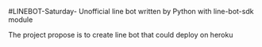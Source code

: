  #LINEBOT-Saturday-
Unofficial line bot written by Python with line-bot-sdk module

The project propose is to create line bot that could deploy on heroku

